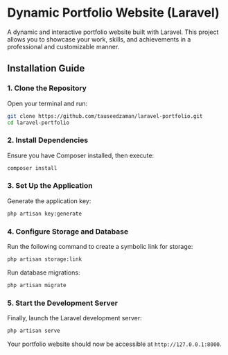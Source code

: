 # **Dynamic Portfolio Website (Laravel)**  

A dynamic and interactive portfolio website built with Laravel. This project allows you to showcase your work, skills, and achievements in a professional and customizable manner.  

## **Installation Guide**  

### **1. Clone the Repository**  
Open your terminal and run:  

```bash
git clone https://github.com/tauseedzaman/laravel-portfolio.git
cd laravel-portfolio
```

### **2. Install Dependencies**  
Ensure you have Composer installed, then execute:  

```bash
composer install
```

### **3. Set Up the Application**  
Generate the application key:  

```bash
php artisan key:generate
```

### **4. Configure Storage and Database**  
Run the following command to create a symbolic link for storage:  

```bash
php artisan storage:link
```

Run database migrations:  

```bash
php artisan migrate
```

### **5. Start the Development Server**  
Finally, launch the Laravel development server:  

```bash
php artisan serve
```

Your portfolio website should now be accessible at `http://127.0.0.1:8000`.  
